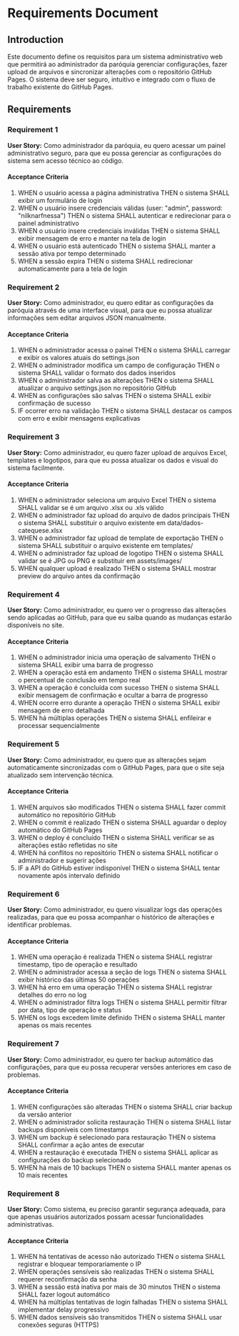 # Requirements Document

## Introduction

Este documento define os requisitos para um sistema administrativo web que permitirá ao administrador da paróquia gerenciar configurações, fazer upload de arquivos e sincronizar alterações com o repositório GitHub Pages. O sistema deve ser seguro, intuitivo e integrado com o fluxo de trabalho existente do GitHub Pages.

## Requirements

### Requirement 1

**User Story:** Como administrador da paróquia, eu quero acessar um painel administrativo seguro, para que eu possa gerenciar as configurações do sistema sem acesso técnico ao código.

#### Acceptance Criteria

1. WHEN o usuário acessa a página administrativa THEN o sistema SHALL exibir um formulário de login
2. WHEN o usuário insere credenciais válidas (user: "admin", password: "nilknarfnessa") THEN o sistema SHALL autenticar e redirecionar para o painel administrativo
3. WHEN o usuário insere credenciais inválidas THEN o sistema SHALL exibir mensagem de erro e manter na tela de login
4. WHEN o usuário está autenticado THEN o sistema SHALL manter a sessão ativa por tempo determinado
5. WHEN a sessão expira THEN o sistema SHALL redirecionar automaticamente para a tela de login

### Requirement 2

**User Story:** Como administrador, eu quero editar as configurações da paróquia através de uma interface visual, para que eu possa atualizar informações sem editar arquivos JSON manualmente.

#### Acceptance Criteria

1. WHEN o administrador acessa o painel THEN o sistema SHALL carregar e exibir os valores atuais do settings.json
2. WHEN o administrador modifica um campo de configuração THEN o sistema SHALL validar o formato dos dados inseridos
3. WHEN o administrador salva as alterações THEN o sistema SHALL atualizar o arquivo settings.json no repositório GitHub
4. WHEN as configurações são salvas THEN o sistema SHALL exibir confirmação de sucesso
5. IF ocorrer erro na validação THEN o sistema SHALL destacar os campos com erro e exibir mensagens explicativas

### Requirement 3

**User Story:** Como administrador, eu quero fazer upload de arquivos Excel, templates e logotipos, para que eu possa atualizar os dados e visual do sistema facilmente.

#### Acceptance Criteria

1. WHEN o administrador seleciona um arquivo Excel THEN o sistema SHALL validar se é um arquivo .xlsx ou .xls válido
2. WHEN o administrador faz upload do arquivo de dados principais THEN o sistema SHALL substituir o arquivo existente em data/dados-catequese.xlsx
3. WHEN o administrador faz upload de template de exportação THEN o sistema SHALL substituir o arquivo existente em templates/
4. WHEN o administrador faz upload de logotipo THEN o sistema SHALL validar se é JPG ou PNG e substituir em assets/images/
5. WHEN qualquer upload é realizado THEN o sistema SHALL mostrar preview do arquivo antes da confirmação

### Requirement 4

**User Story:** Como administrador, eu quero ver o progresso das alterações sendo aplicadas ao GitHub, para que eu saiba quando as mudanças estarão disponíveis no site.

#### Acceptance Criteria

1. WHEN o administrador inicia uma operação de salvamento THEN o sistema SHALL exibir uma barra de progresso
2. WHEN a operação está em andamento THEN o sistema SHALL mostrar o percentual de conclusão em tempo real
3. WHEN a operação é concluída com sucesso THEN o sistema SHALL exibir mensagem de confirmação e ocultar a barra de progresso
4. WHEN ocorre erro durante a operação THEN o sistema SHALL exibir mensagem de erro detalhada
5. WHEN há múltiplas operações THEN o sistema SHALL enfileirar e processar sequencialmente

### Requirement 5

**User Story:** Como administrador, eu quero que as alterações sejam automaticamente sincronizadas com o GitHub Pages, para que o site seja atualizado sem intervenção técnica.

#### Acceptance Criteria

1. WHEN arquivos são modificados THEN o sistema SHALL fazer commit automático no repositório GitHub
2. WHEN o commit é realizado THEN o sistema SHALL aguardar o deploy automático do GitHub Pages
3. WHEN o deploy é concluído THEN o sistema SHALL verificar se as alterações estão refletidas no site
4. WHEN há conflitos no repositório THEN o sistema SHALL notificar o administrador e sugerir ações
5. IF a API do GitHub estiver indisponível THEN o sistema SHALL tentar novamente após intervalo definido

### Requirement 6

**User Story:** Como administrador, eu quero visualizar logs das operações realizadas, para que eu possa acompanhar o histórico de alterações e identificar problemas.

#### Acceptance Criteria

1. WHEN uma operação é realizada THEN o sistema SHALL registrar timestamp, tipo de operação e resultado
2. WHEN o administrador acessa a seção de logs THEN o sistema SHALL exibir histórico das últimas 50 operações
3. WHEN há erro em uma operação THEN o sistema SHALL registrar detalhes do erro no log
4. WHEN o administrador filtra logs THEN o sistema SHALL permitir filtrar por data, tipo de operação e status
5. WHEN os logs excedem limite definido THEN o sistema SHALL manter apenas os mais recentes

### Requirement 7

**User Story:** Como administrador, eu quero ter backup automático das configurações, para que eu possa recuperar versões anteriores em caso de problemas.

#### Acceptance Criteria

1. WHEN configurações são alteradas THEN o sistema SHALL criar backup da versão anterior
2. WHEN o administrador solicita restauração THEN o sistema SHALL listar backups disponíveis com timestamps
3. WHEN um backup é selecionado para restauração THEN o sistema SHALL confirmar a ação antes de executar
4. WHEN a restauração é executada THEN o sistema SHALL aplicar as configurações do backup selecionado
5. WHEN há mais de 10 backups THEN o sistema SHALL manter apenas os 10 mais recentes

### Requirement 8

**User Story:** Como sistema, eu preciso garantir segurança adequada, para que apenas usuários autorizados possam acessar funcionalidades administrativas.

#### Acceptance Criteria

1. WHEN há tentativas de acesso não autorizado THEN o sistema SHALL registrar e bloquear temporariamente o IP
2. WHEN operações sensíveis são realizadas THEN o sistema SHALL requerer reconfirmação da senha
3. WHEN a sessão está inativa por mais de 30 minutos THEN o sistema SHALL fazer logout automático
4. WHEN há múltiplas tentativas de login falhadas THEN o sistema SHALL implementar delay progressivo
5. WHEN dados sensíveis são transmitidos THEN o sistema SHALL usar conexões seguras (HTTPS)